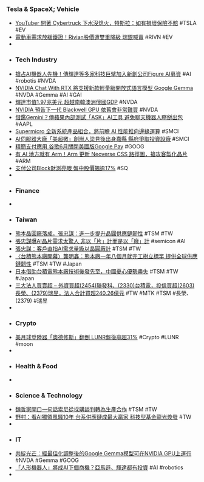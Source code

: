 ### Tesla & SpaceX; Vehicle
- [YouTuber 開著 Cybertruck 下水沒熄火，特斯拉：如有損壞保險不賠](https://technews.tw/2024/02/24/tesla-cybertruck-drives-through-water-in-first-real-world-wade-mode-test/) #TSLA #EV
- [電動車需求放緩鐵證！Rivian股價遭雙重降級 瑞銀喊賣](https://news.cnyes.com/news/id/5462623) #RIVN #EV
-
- ### Tech Industry
- [搶占AI機器人先機！傳輝達等多家科技巨擘加入新創公司Figure AI募資](https://news.cnyes.com/news/id/5462599) #AI #robotis #NVDA
- [NVIDIA Chat With RTX 將支援新款輕量級開放式語言模型 Google Gemma](https://unikoshardware.com/2024/02/nvidia-chat-with-rtx-google-gemma.html) #NVDA #Gemma #AI #GAI
- [輝達市值1.97兆美元 超越南韓澳洲俄國GDP](https://news.cnyes.com/news/id/5462604) #NVDA
- [NVIDIA 預告下一代 Blackwell GPU 依舊會非常難買](https://www.kocpc.com.tw/archives/535890) #NVDA
- [借鑑Gemini？傳蘋果內部測試「ASK」AI工具 避免聊天機器人瞎掰出包](https://news.cnyes.com/news/id/5462625) #AAPL
- [Supermicro 全新系統產品組合，將前瞻 AI 性能推向邊緣運算](https://technews.tw/2024/02/23/supermicro-nvidia-gpu-ai/) #SMCI
- [AI伺服器大廠「美超微」創辦人梁見後出身嘉縣 縣府爭取投資設廠](https://udn.com/news/story/7240/7789261) #SMCI
- [精簡支付應用 谷歌6月關閉美國版Google Pay](https://www.epochtimes.com/b5/24/2/23/n14187718.htm) #GOOG
- [有 AI 地方就有 Arm！Arm 更新 Neoverse CSS 路徑圖，搶攻客製化晶片](https://technews.tw/2024/02/23/arm-neoverse-v3-n3-e3/) #ARM
- [支付公司Block財測亮眼 盤中股價飆逾17%](https://news.cnyes.com/news/id/5462515) #SQ
-
- ### Finance
-
- ### Taiwan
- [熊本晶圓廠落成，張忠謀：進一步提升晶圓供應鏈韌性](https://www.wealth.com.tw/articles/1b0da9f7-5f01-453a-b105-4974029fbe1c) #TSM #TW
- [張忠謀曝AI晶片需求太驚人 非以「片」計而是以「廠」計](https://tw.stock.yahoo.com/news/張忠謀曝ai晶片需求太驚人-非以-片-計而是以-廠-144754168.html) #semicon #AI
- [張忠謀：客戶直指AI需求量級以晶圓廠計](https://www.ctee.com.tw/news/20240224700417-430501) #TSM #TW
- [〈台積熊本廠開幕〉龔明鑫：熊本廠一年八個月就完工樹立標竿 提供全球供應鏈韌性](https://news.cnyes.com/news/id/5462740) #TSM #TW #Japan
- [日本借助台積電熊本廠技術後發先至，中國憂心優勢盡失](https://finance.technews.tw/2024/02/24/japan-relies-on-tsmcs-kumamoto-plant-china-is-worried-about-losing-its-advantages/) #TSM #TW #Japan
- [三大法人買賣超 – 外資買超(2454)聯發科、(2330)台積電，投信買超(2603)長榮、(2379)瑞昱，法人合計買超240.26億元](https://www.sinotrade.com.tw/richclub/hotstock/-65d7055dcfc4e44c9c02e74e) #TW #MTK #TSM #長榮、(2379) #瑞昱
-
- ### Crypto
- [美月球登陸器「奧德修斯」翻倒 LUNR盤後崩超31%](https://news.cnyes.com/news/id/5462727) #Crypto #LUNR #moon
-
- ### Health & Food
-
- ### Science & Technology
- [魏哲家開口一句話索尼從採購談判轉為生產合作](https://www.ctee.com.tw/news/20240224700723-430704) #TSM #TW
- [野村：看AI獨領風騷10年 台系供應鏈成最大贏家 科技型基金龍光煥發](https://news.cnyes.com/news/id/5461651) #TW
-
- ### IT
- [共綻光芒：經最佳化調整後的Google Gemma模型可在NVIDIA GPU上運行](https://www.ioiotimes.com/?p=59346) #NVDA #Gemma #GOOG
- [「人形機器人」將成AI下個商機？亞馬遜、輝達都有投資](https://news.tvbs.com.tw/world/2405375) #AI #robotics
-